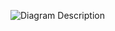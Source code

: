 ![Diagram Description](https://github.com/Unaimend/smart_home/blob/main/Documentation/Smart_home_diagram.drawio)
